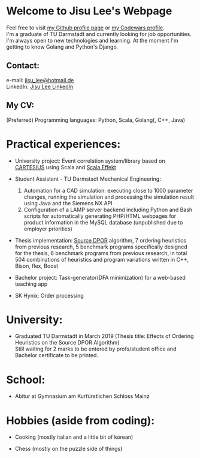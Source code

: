 # Welcome to Jisu Lee's Webpage

Feel free to visit [my Github profile page](https://github.com/lee195/) or [my Codewars profile](https://www.codewars.com/users/lee195).   
I'm a graduate of TU Darmstadt and currently looking for job opportunities. I'm always open to new technologies and learning. At the moment I'm getting to know Golang and Python's Django.

## Contact:    
  e-mail: [jisu_lee@hotmail.de](jisu_lee@hotmail.de)   
  LinkedIn: [Jisu Lee LinkedIn](https://www.linkedin.com/in/jisu-lee-599a29182/)

## My CV:

(Preferred) Programming languages: Python, Scala, Golang(, C++, Java)   

# Practical experiences:
- University project: Event correlation system/library based on [CARTESIUS](http://www.st.informatik.tu-darmstadt.de/artifacts/corrl/cartesius_preprint.pdf) using Scala and [Scala Effekt](https://github.com/b-studios/scala-effekt)   

- Student Assistant - TU Darmstadt Mechanical Engineering:
  1. Automation for a CAD simulation: executing close to 1000 parameter changes, running the simulation and processing the simulation result using Java and the Siemens NX API
  2. Configuration of a LAMP server backend including Python and Bash scripts for automatically generating PHP/HTML webpages for product information in the MySQL database (unpublished due to employer priorities)
- Thesis implementation: [Source DPOR](http://user.it.uu.se/~parosh/publications/papers/popl2014.pdf) algorithm, 7 ordering heuristics from previous research, 5 benchmark programs specifically designed for the thesis, 6 benchmark programs from previous research, in total 504 combinations of heuristics and program variations written in C++, Bison, flex, Boost    

- Bachelor project: Task-generator(DFA minimization) for a web-based teaching app    

- SK Hynix: Order processing

# University:
- Graduated TU Darmstadt in March 2019 (Thesis title: Effects of Ordering Heuristics on the Source DPOR Algorithm)   
Still waiting for 2 marks to be entered by profs/student office and Bachelor certificate to be printed.   

# School:
- Abitur at Gymnasium am Kurfürstlichen Schloss Mainz

# Hobbies (aside from coding):
- Cooking (mostly italian and a little bit of korean)   

- Chess (mostly on the puzzle side of things)
